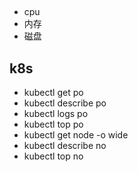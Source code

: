 ## 

- cpu
- 内存
- 磁盘

## k8s

- kubectl get po 
- kubectl describe po 
- kubectl logs po 
- kubectl top po 
- kubectl get node -o wide 
- kubectl describe no 
- kubectl top no 
